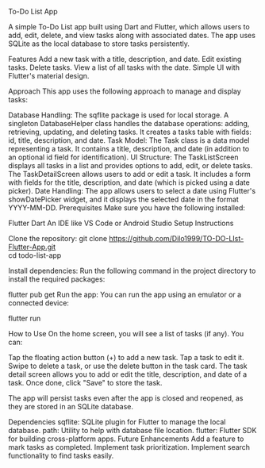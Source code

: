 To-Do List App

A simple To-Do List app built using Dart and Flutter, which allows users to add, edit, delete, and view tasks along with associated dates. The app uses SQLite as the local database to store tasks persistently.

Features
	Add a new task with a title, description, and date.
	Edit existing tasks.
	Delete tasks.
	View a list of all tasks with the date.
	Simple UI with Flutter's material design.

Approach
  This app uses the following approach to manage and display tasks:

Database Handling:
  The sqflite package is used for local storage.
  A singleton DatabaseHelper class handles the database operations: adding, retrieving, updating, and deleting tasks. It creates a tasks table with fields: id, title, description, and date.
  Task Model:
  The Task class is a data model representing a task. It contains a title, description, and date (in addition to an optional id field for identification).
  UI Structure:
  The TaskListScreen displays all tasks in a list and provides options to add, edit, or delete tasks.
  The TaskDetailScreen allows users to add or edit a task. It includes a form with fields for the title, description, and date (which is picked using a date picker).
  Date Handling:
  The app allows users to select a date using Flutter's showDatePicker widget, and it displays the selected date in the format YYYY-MM-DD.
  Prerequisites
  Make sure you have the following installed:

Flutter
Dart
An IDE like VS Code or Android Studio
Setup Instructions

Clone the repository:
git clone https://github.com/Dilo1999/TO-DO-LIst-Flutter-App.git  
cd todo-list-app

Install dependencies: Run the following command in the project directory to install the required packages:


flutter pub get
Run the app: You can run the app using an emulator or a connected device:


flutter run

How to Use
On the home screen, you will see a list of tasks (if any). You can:

Tap the floating action button (+) to add a new task.
Tap a task to edit it.
Swipe to delete a task, or use the delete button in the task card.
The task detail screen allows you to add or edit the title, description, and date of a task. Once done, click "Save" to store the task.

The app will persist tasks even after the app is closed and reopened, as they are stored in an SQLite database.

Dependencies
  	sqflite: SQLite plugin for Flutter to manage the local database.
  	path: Utility to help with database file location.
  	flutter: Flutter SDK for building cross-platform apps.
  	Future Enhancements
  	Add a feature to mark tasks as completed.
  	Implement task prioritization.
  	Implement search functionality to find tasks easily.

